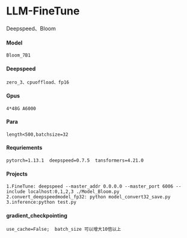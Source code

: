 # LLM-FineTune
Deepspeed、Bloom

#### Model
    Bloom_7B1
 
#### Deepspeed
    zero_3、cpuoffload、fp16
 
#### Gpus
    4*48G A6000

#### Para
    length<500,batchsize=32
   
#### Requriements
    pytorch=1.13.1  deepspeed=0.7.5  tansformers=4.21.0

#### Projects
    1.FineTune: deepspeed --master_addr 0.0.0.0 --master_port 6006 --include localhost:0,1,2,3 ./Model_Bloom.py
    2.convert_deepspeedmodel_fp32: python model_convert32_save.py
    3.inference:python test.py
    
  
#### gradient_checkpointing
    use_cache=False;  batch_size 可以增大10倍以上
